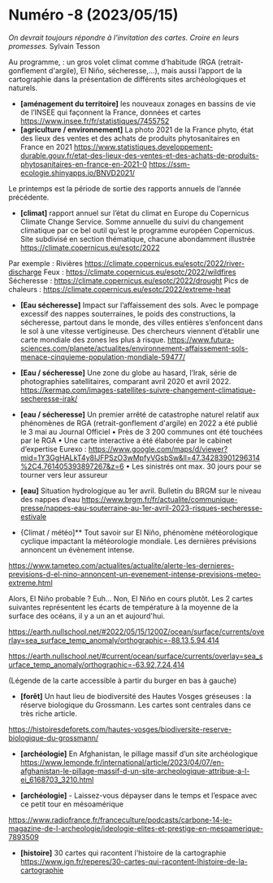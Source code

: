 # Numéro -8 (2023/05/15)

*On devrait toujours répondre à l'invitation des cartes. Croire en leurs promesses.* Sylvain Tesson

Au programme, : un gros volet climat comme d’habitude (RGA (retrait-gonflement d'argile), El Niño, sécheresse,…), mais aussi l’apport de la cartographie dans la présentation de différents sites archéologiques et naturels.


- **[aménagement du territoire]** les nouveaux zonages en bassins de vie de l’INSEE qui façonnent la France, données et cartes
https://www.insee.fr/fr/statistiques/7455752
- **[agriculture / environnement]** La photo 2021 de la France phyto, état des lieux des ventes et des achats de produits phytosanitaires en France en 2021
https://www.statistiques.developpement-durable.gouv.fr/etat-des-lieux-des-ventes-et-des-achats-de-produits-phytosanitaires-en-france-en-2021-0
https://ssm-ecologie.shinyapps.io/BNVD2021/

Le printemps est la période de sortie des rapports annuels de l’année précédente. 

- **[climat]** rapport annuel sur l’état du climat en Europe du Copernicus Climate Change Service. Somme annuelle du suivi du changement climatique par ce bel outil qu’est le programme européen Copernicus. Site subdivisé en section thématique, chacune abondamment illustrée 
https://climate.copernicus.eu/esotc/2022

Par exemple : 
Rivières https://climate.copernicus.eu/esotc/2022/river-discharge
Feux : https://climate.copernicus.eu/esotc/2022/wildfires
Sécheresse : https://climate.copernicus.eu/esotc/2022/drought
Pics de chaleurs : https://climate.copernicus.eu/esotc/2022/extreme-heat


- **[Eau sécheresse]** Impact sur l’affaissement des sols. Avec le pompage excessif des nappes souterraines, le poids des constructions, la sécheresse, partout dans le monde, des villes entières s’enfoncent dans le sol à une vitesse vertigineuse. Des chercheurs viennent d’établir une carte mondiale des zones les plus à risque.
https://www.futura-sciences.com/planete/actualites/environnement-affaissement-sols-menace-cinquieme-population-mondiale-59477/

- **[Eau / sécheresse]** Une zone du globe au hasard, l’Irak, série de photographies satellitaires, comparant avril 2020 et avril 2022. 
https://kermap.com/images-satellites-suivre-changement-climatique-secheresse-irak/


- **[eau / sécheresse]** Un premier arrêté de catastrophe naturel relatif aux phénomènes de RGA (retrait-gonflement d'argile) en 2022 a été publié le 3 mai au Journal Officiel
•	Près de 3 200 communes ont été touchées par le RGA
•	Une carte interactive a été élaborée par le cabinet d’expertise Eurexo : 
https://www.google.com/maps/d/viewer?mid=1Y3GgHALkT4y8IJFPSzO3wMpfyVGsbSw&ll=47.34283901296314%2C4.761405393897267&z=6
•	Les sinistrés ont max. 30 jours pour se tourner vers leur assureur

- **[eau]** Situation hydrologique au 1er avril. 
Bulletin du BRGM sur le niveau des nappes d’eau
https://www.brgm.fr/fr/actualite/communique-presse/nappes-eau-souterraine-au-1er-avril-2023-risques-secheresse-estivale

- {Climat / météo]** Tout savoir sur El Niño, phénomène météorologique cyclique impactant la météorologie mondiale. Les dernières prévisions annoncent un évènement intense.

https://www.tameteo.com/actualites/actualite/alerte-les-dernieres-previsions-d-el-nino-annoncent-un-evenement-intense-previsions-meteo-extreme.html

Alors, El Niño probable ? Euh... Non, El Niño en cours plutôt. Les 2 cartes suivantes représentent les écarts de température à la moyenne de la surface des océans, il y a un an et aujourd'hui.

https://earth.nullschool.net/#2022/05/15/1200Z/ocean/surface/currents/overlay=sea_surface_temp_anomaly/orthographic=-88.13,5.94,414

https://earth.nullschool.net/#current/ocean/surface/currents/overlay=sea_surface_temp_anomaly/orthographic=-63.92,7.24,414

(Légende de la carte accessible à partir du burger en bas à gauche)


- **[forêt]** Un haut lieu de biodiversité des Hautes Vosges gréseuses : la réserve biologique du Grossmann. Les cartes sont centrales dans ce très riche article.

https://histoiresdeforets.com/hautes-vosges/biodiversite-reserve-biologique-du-grossmann/

- **[archéologie]** En Afghanistan, le pillage massif d’un site archéologique
https://www.lemonde.fr/international/article/2023/04/07/en-afghanistan-le-pillage-massif-d-un-site-archeologique-attribue-a-l-ei_6168703_3210.html

- **[archéologie]** - Laissez-vous dépayser dans le temps et l’espace  avec ce petit tour en mésoamérique

https://www.radiofrance.fr/franceculture/podcasts/carbone-14-le-magazine-de-l-archeologie/ideologie-elites-et-prestige-en-mesoamerique-7893509

- **[histoire]** 30 cartes qui racontent l'histoire de la cartographie
https://www.ign.fr/reperes/30-cartes-qui-racontent-lhistoire-de-la-cartographie
